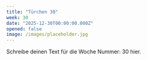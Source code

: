 ```yaml
---
title: "Türchen 30"
week: 30
date: "2025-12-30T00:00:00.000Z"
opened: false
image: /images/placeholder.jpg
---
```


Schreibe deinen Text für die Woche Nummer: 30 hier.

